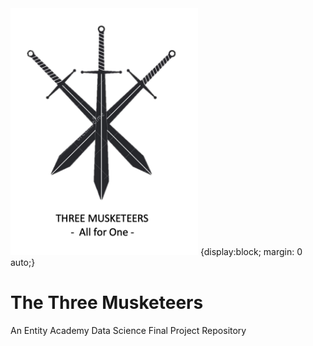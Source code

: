 
<img src="https://github.com/gaiasfyre/TheThreeMusketeers/blob/main/Images%20%26%20Visualizations/ThreeSwords.png" width="300" /> 
{display:block; margin: 0 auto;}

# The Three Musketeers
An Entity Academy Data Science Final Project Repository


